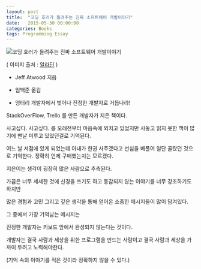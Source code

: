```yaml
---
layout: post
title:  "코딩 호러가 들려주는 진짜 소프트웨어 개발이야기"
date:   2015-05-30 00:00:00 
categories: Books
tags: Programming Essay
---
```


![코딩 호러가 들려주는 진짜 소프트웨어 개발이야기](http://image.aladin.co.kr/product/3334/44/cover/8998139367_1.jpg)

( 이미지 출처 : [알라딘](http://www.aladin.co.kr/shop/wproduct.aspx?ItemId=33344454) )

  * Jeff Atwood 지음
  * 임백준 옮김

  * 엉터리 개발자에서 벗어나 진정한 개발자로 거듭나라!

StackOverFlow, Trello 를 만든 개발자가 지은 책이다.

사고싶다. 사고싶다. 를 오래전부터 마음속에 외치고 있었지만
사놓고 읽지 못한 책이 많기에 맨날 미루고 있었던걸로 기억된다.

어느 날 서점에 있게 되었는데 
아내가 한권 사주겠다고 선심을 베풀어 일단 골랐던 것으로 기억한다.
정확히 언제 구매했는지는 모르겠다. 

<!--more-->

지은이는 생각이 굉장히 많은 사람으로 추측된다.

가끔은 너무 세세한 것에 신경을 쓰기도 하고 
동감되지 않는 이야기를 너무 강조하기도 하지만

많은 경험과 고민 그리고 깊은 생각을 통해 얻어온 소중한 메시지들이 많이 담겨있다.

그 중에서 가장 기억남는 메시지는 

진정한 개발자는 키보드 앞에서 완성되지 않는다는 것이다. 

개발자는 결국 사람과 세상을 위한 프로그램을 만드는 사람이고
결국 사람과 세상을 가까이 두려고 노력해야한다.

(기억 속의 이야기를 적은 것이라 정확하지 않을 수 있다.)



